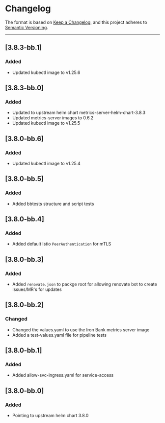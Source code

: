 # Changelog

The format is based on [Keep a Changelog](https://keepachangelog.com/en/1.0.0/), and this project adheres to [Semantic Versioning](https://semver.org/spec/v2.0.0.html).

---
## [3.8.3-bb.1]
### Added
- Updated kubectl image to v1.25.6

## [3.8.3-bb.0]
### Added
- Updated to upstream helm chart metrics-server-helm-chart-3.8.3
- Updated metrics-server images to 0.6.2
- Updated kubectl image to v1.25.5

## [3.8.0-bb.6]
### Added
- Updated kubectl image to v1.25.4

## [3.8.0-bb.5]
### Added
- Added bbtests structure and script tests

## [3.8.0-bb.4]
### Added
- Added default Istio `PeerAuthentication` for mTLS

## [3.8.0-bb.3]
### Added
- Added `renovate.json` to packge root for allowing renovate bot to create Issues/MR's for updates

## [3.8.0-bb.2]
### Changed
- Changed the values.yaml to use the Iron Bank metrics server image
- Added a test-values.yaml file for pipeline tests

## [3.8.0-bb.1]
### Added
- Added allow-svc-ingress.yaml for service-access

## [3.8.0-bb.0]
### Added
- Pointing to upstream helm chart 3.8.0
